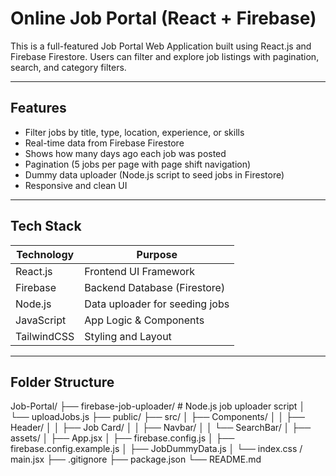 # Online Job Portal (React + Firebase)

This is a full-featured Job Portal Web Application built using React.js and Firebase Firestore. 
Users can filter and explore job listings with pagination, search, and category filters.

---

##  Features

- Filter jobs by title, type, location, experience, or skills
- Real-time data from Firebase Firestore
- Shows how many days ago each job was posted
- Pagination (5 jobs per page with page shift navigation)
- Dummy data uploader (Node.js script to seed jobs in Firestore)
- Responsive and clean UI

---

##  Tech Stack

| Technology   | Purpose                 |
|--------------|--------------------------|
| React.js     | Frontend UI Framework    |
| Firebase     | Backend Database (Firestore) |
| Node.js      | Data uploader for seeding jobs |
| JavaScript   | App Logic & Components   |
| TailwindCSS  | Styling and Layout       |

---

## Folder Structure

Job-Portal/
├── firebase-job-uploader/ # Node.js job uploader script
│ └── uploadJobs.js
├── public/
├── src/
│ ├── Components/
│ │ ├── Header/
│ │ ├── Job Card/
│ │ ├── Navbar/
│ │ └── SearchBar/
│ ├── assets/
│ ├── App.jsx
│ ├── firebase.config.js
│ ├── firebase.config.example.js
│ ├── JobDummyData.js
│ └── index.css / main.jsx
├── .gitignore
├── package.json
└── README.md

